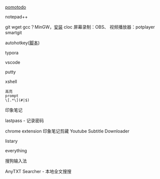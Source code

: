 [pomotodo](pomotodo.com)

notepad++

git
wget
gcc？MinGW，[安装](https://cloud.tencent.com/developer/article/1627901)
cloc
屏幕录制：OBS、
视频播放器：potplayer
smartgit

autohotkey([脚本](hotkey.ahk))

typora

vscode

putty

xshell

```
高亮
prompt
\[.*\](#|$)
```

印象笔记

lastpass - 记录密码

chrome extension
印象笔记剪藏
Youtube Subtitle Downloader

listary

everything

搜狗输入法

AnyTXT Searcher - 本地全文搜搜


